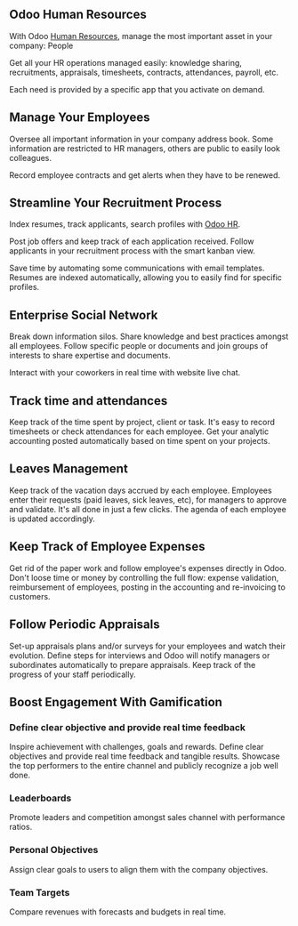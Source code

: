 Odoo Human Resources
--------------------

With Odoo <a href="https://www.odoo.com/page/employees">Human Resources</a>,
manage the most important asset in your company: People

Get all your HR operations managed easily: knowledge sharing, recruitments,
appraisals, timesheets, contracts, attendances, payroll, etc.

Each need is provided by a specific app that you activate on demand.

Manage Your Employees
---------------------

Oversee all important information in your company address book. Some
information are restricted to HR managers, others are public to easily look
colleagues.

Record employee contracts and get alerts when they have to be renewed.

Streamline Your Recruitment Process
-----------------------------------

Index resumes, track applicants, search profiles with <a href="https://www.odoo.com/page/employees">Odoo HR</a>.

Post job offers and keep track of each application received. Follow applicants
in your recruitment process with the smart kanban view.

Save time by automating some communications with email templates. Resumes are
indexed automatically, allowing you to easily find for specific profiles.

Enterprise Social Network
-------------------------

Break down information silos. Share knowledge and best practices amongst all
employees. Follow specific people or documents and join groups of interests to
share expertise and documents.

Interact with your coworkers in real time with website live chat.

Track time and attendances
--------------------------

Keep track of the time spent by project, client or task. It's easy to record
timesheets or check attendances for each employee. Get your analytic accounting
posted automatically based on time spent on your projects.

Leaves Management
-----------------

Keep track of the vacation days accrued by each employee. Employees enter their
requests (paid leaves, sick leaves, etc), for managers to approve and
validate. It's all done in just a few clicks. The agenda of each employee is
updated accordingly.

Keep Track of Employee Expenses
-------------------------------

Get rid of the paper work and follow employee's expenses directly in Odoo.
Don't loose time or money by controlling the full flow: expense validation,
reimbursement of employees, posting in the accounting and re-invoicing to
customers.

Follow Periodic Appraisals
--------------------------

Set-up appraisals plans and/or surveys for your employees and watch their
evolution. Define steps for interviews and Odoo will notify managers or
subordinates automatically to prepare appraisals. Keep track of the progress of
your staff periodically.

Boost Engagement With Gamification
----------------------------------

### Define clear objective and provide real time feedback

Inspire achievement with challenges, goals and rewards. Define clear objectives
and provide real time feedback and tangible results. Showcase the top
performers to the entire channel and publicly recognize a job well done.

### Leaderboards

Promote leaders and competition amongst sales channel with performance ratios.

### Personal Objectives

Assign clear goals to users to align them with the company objectives.

### Team Targets

Compare revenues with forecasts and budgets in real time.

